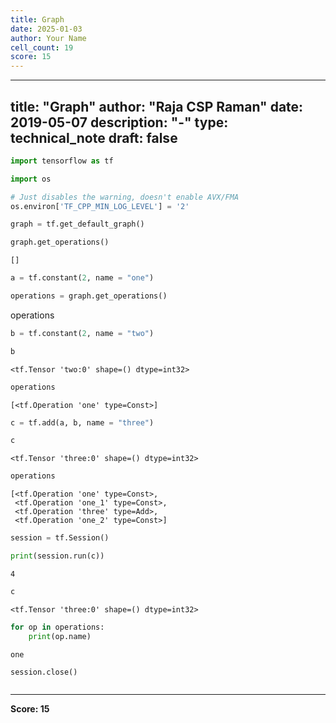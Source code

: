 ```yaml
---
title: Graph
date: 2025-01-03
author: Your Name
cell_count: 19
score: 15
---
```


---
title: "Graph"
author: "Raja CSP Raman"
date: 2019-05-07
description: "-"
type: technical_note
draft: false
---

```python
import tensorflow as tf

import os

# Just disables the warning, doesn't enable AVX/FMA
os.environ['TF_CPP_MIN_LOG_LEVEL'] = '2'
```


```python
graph = tf.get_default_graph()
```


```python
graph.get_operations()
```




    []




```python
a = tf.constant(2, name = "one")
```


```python
operations = graph.get_operations()
```
operations

```python
b = tf.constant(2, name = "two")
```


```python
b
```




    <tf.Tensor 'two:0' shape=() dtype=int32>




```python
operations
```




    [<tf.Operation 'one' type=Const>]




```python
c = tf.add(a, b, name = "three")
```


```python
c
```




    <tf.Tensor 'three:0' shape=() dtype=int32>




```python
operations
```




    [<tf.Operation 'one' type=Const>,
     <tf.Operation 'one_1' type=Const>,
     <tf.Operation 'three' type=Add>,
     <tf.Operation 'one_2' type=Const>]




```python
session = tf.Session()
```


```python
print(session.run(c))
```

    4



```python
c
```




    <tf.Tensor 'three:0' shape=() dtype=int32>




```python
for op in operations:
    print(op.name)
```

    one



```python
session.close()
```


```python

```


---
**Score: 15**